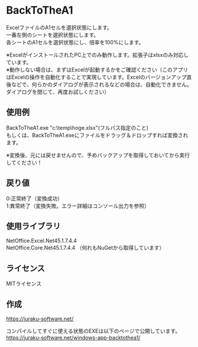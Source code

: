 # BackToTheA1
ExcelファイルのA1セルを選択状態にします。  
一番左側のシートを選択状態にします。  
各シートのA1セルを選択状態にし、倍率を100%にします。  
  
※ExcelがインストールされたPC上でのみ動作します。拡張子はxlsxのみ対応しています。  
※動作しない場合は、まずはExcelが起動するかをご確認ください（このアプリはExcelの操作を自動化することで実現しています。Excelのバージョンアップ直後などで、何らかのダイアログが表示されるなどの場合は、自動化できません。ダイアログを閉じて、再度お試しください）

## 使用例
BackToTheA1.exe "c:\temp\hoge.xlsx"(フルパス指定のこと)  
もしくは、BackToTheA1.exeにファイルをドラッグ＆ドロップすれば変換されます。  
  
※変換後、元には戻せませんので、予めバックアップを取得しておいてから実行してください！

## 戻り値
0:正常終了（変換成功）  
1:異常終了（変換失敗。エラー詳細はコンソール出力を参照）

## 使用ライブラリ
NetOffice.Excel.Net45.1.7.4.4  
NetOffice.Core.Net45.1.7.4.4
（何れもNuGetから取得しています）

## ライセンス
MITライセンス

## 作成
https://juraku-software.net/
  
コンパイルしてすぐに使える状態のEXEは以下のページで公開しています。  
https://juraku-software.net/windows-app-backtothea1/
